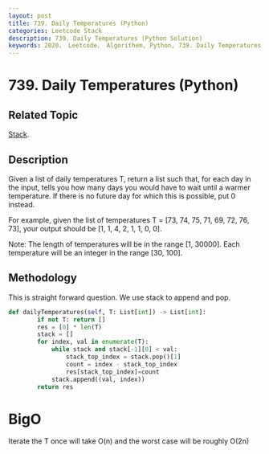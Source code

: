 ```yaml
---
layout: post
title: 739. Daily Temperatures (Python)
categories: Leetcode Stack
description: 739. Daily Temperatures (Python Solution)
keywords: 2020， Leetcode， Algorithem, Python, 739. Daily Temperatures, zhenyu, Stack
---
```


# 739. Daily Temperatures (Python)

## Related Topic
<a href="/categories/#Stack" target="_blank"> Stack</a>.

## Description
Given a list of daily temperatures T, return a list such that, for each day in the input, tells you how many days you would have to wait until a warmer temperature. If there is no future day for which this is possible, put 0 instead.

For example, given the list of temperatures T = [73, 74, 75, 71, 69, 72, 76, 73], your output should be [1, 1, 4, 2, 1, 1, 0, 0].

Note: The length of temperatures will be in the range [1, 30000]. Each temperature will be an integer in the range [30, 100].

## Methodology
This is straight forward question. We use stack to append and pop.

```python
def dailyTemperatures(self, T: List[int]) -> List[int]:
        if not T: return []
        res = [0] * len(T)
        stack = []
        for index, val in enumerate(T):
            while stack and stack[-1][0] < val:
                stack_top_index = stack.pop()[1]
                count = index - stack_top_index
                res[stack_top_index]=count
            stack.append((val, index))
        return res
```
# BigO
Iterate the T once will take O(n) and the worst case will be roughly O(2n)

